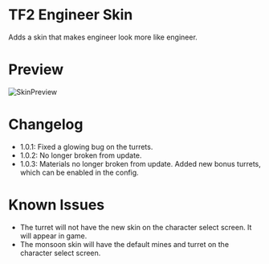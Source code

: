 # TF2 Engineer Skin
Adds a skin that makes engineer look more like engineer.

# Preview
![SkinPreview](https://cdn.discordapp.com/attachments/685881583936209043/769754659585392680/unknown.png)

# Changelog
- 1.0.1: Fixed a glowing bug on the turrets.
- 1.0.2: No longer broken from update.
- 1.0.3: Materials no longer broken from update. Added new bonus turrets, which can be enabled in the config.

# Known Issues
- The turret will not have the new skin on the character select screen. It will appear in game.
- The monsoon skin will have the default mines and turret on the character select screen.